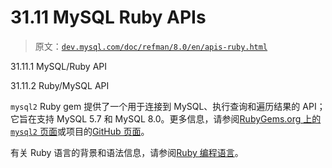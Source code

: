 # 31.11 MySQL Ruby APIs

> 原文：[`dev.mysql.com/doc/refman/8.0/en/apis-ruby.html`](https://dev.mysql.com/doc/refman/8.0/en/apis-ruby.html)

31.11.1 MySQL/Ruby API

31.11.2 Ruby/MySQL API

`mysql2` Ruby gem 提供了一个用于连接到 MySQL、执行查询和遍历结果的 API；它旨在支持 MySQL 5.7 和 MySQL 8.0。更多信息，请参阅[RubyGems.org 上的 `mysql2` 页面](https://rubygems.org/gems/mysql2/)或项目的[GitHub 页面](https://github.com/brianmario/mysql2)。

有关 Ruby 语言的背景和语法信息，请参阅[Ruby 编程语言](http://www.ruby-lang.org)。
